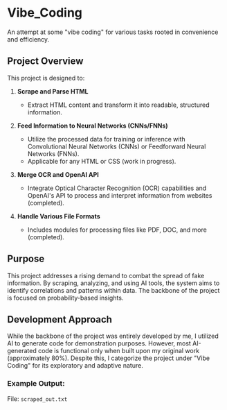 # Vibe_Coding

An attempt at some "vibe coding" for various tasks rooted in convenience and efficiency.

## Project Overview

This project is designed to:

1. **Scrape and Parse HTML**  
   - Extract HTML content and transform it into readable, structured information.

2. **Feed Information to Neural Networks (CNNs/FNNs)**  
   - Utilize the processed data for training or inference with Convolutional Neural Networks (CNNs) or Feedforward Neural Networks (FNNs).  
   - Applicable for any HTML or CSS (work in progress).

3. **Merge OCR and OpenAI API**  
   - Integrate Optical Character Recognition (OCR) capabilities and OpenAI's API to process and interpret information from websites (completed).

4. **Handle Various File Formats**  
   - Includes modules for processing files like PDF, DOC, and more (completed).

## Purpose

This project addresses a rising demand to combat the spread of fake information. By scraping, analyzing, and using AI tools, the system aims to identify correlations and patterns within data. The backbone of the project is focused on probability-based insights.

## Development Approach

While the backbone of the project was entirely developed by me, I utilized AI to generate code for demonstration purposes. However, most AI-generated code is functional only when built upon my original work (approximately 80%). Despite this, I categorize the project under "Vibe Coding" for its exploratory and adaptive nature.

### Example Output:
File: `scraped_out.txt`

